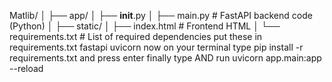Matlib/
│
├── app/
│   ├── __init__.py
│   ├── main.py           # FastAPI backend code (Python)
│
├── static/
│   ├── index.html        # Frontend HTML
│
└── requirements.txt      # List of required dependencies
 put these in requirements.txt 
 fastapi
uvicorn
now on your terminal
type pip install -r requirements.txt
 and press enter
 finally type AND run uvicorn app.main:app --reload
